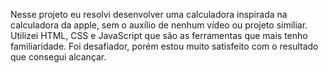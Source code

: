 Nesse projeto eu resolvi desenvolver uma calculadora inspirada na calculadora da apple, sem o auxílio de nenhum vídeo ou projeto similiar. Utilizei HTML, CSS e JavaScript que são as ferramentas que mais tenho familiaridade.
Foi desafiador, porém estou muito satisfeito com o resultado que consegui alcançar.
